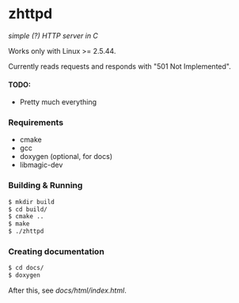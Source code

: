 # zhttpd
_simple (?) HTTP server in C_

Works only with Linux >= 2.5.44.

Currently reads requests and responds with "501 Not Implemented".

#### TODO:
* Pretty much everything

### Requirements
* cmake
* gcc
* doxygen (optional, for docs)
* libmagic-dev

### Building & Running
```bash
$ mkdir build
$ cd build/
$ cmake ..
$ make
$ ./zhttpd
```

### Creating documentation
```bash
$ cd docs/
$ doxygen
```
After this, see _docs/html/index.html_.
